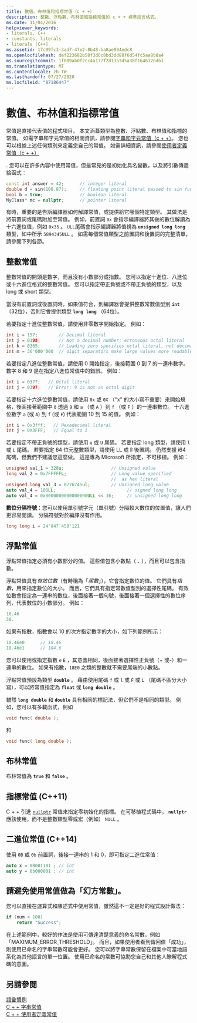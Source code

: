 ```yaml
---
title: 數值、布林值和指標常值（c + +）
description: 整數、浮點數、布林值和指標常值的 c + + 標準語言格式。
ms.date: 11/04/2016
helpviewer_keywords:
- literals, C++
- constants, literals
- literals [C++]
ms.assetid: 17c09fc3-3ad7-47e2-8b48-ba8ae994edc8
ms.openlocfilehash: def223682b58f3d0c8bd3dd88f6d54fc5aa8b8a4
ms.sourcegitcommit: 1f009ab0f2cc4a177f2d1353d5a38f164612bdb1
ms.translationtype: MT
ms.contentlocale: zh-TW
ms.lasthandoff: 07/27/2020
ms.locfileid: "87186447"
---
```

# <a name="numeric-boolean-and-pointer-literals"></a>數值、布林值和指標常值

常值是直接代表值的程式項目。 本文涵蓋類型為整數、浮點數、布林值和指標的常值。 如需字串和字元常值的相關資訊，請參閱[字串和字元常值（c + +）](../cpp/string-and-character-literals-cpp.md)。 您也可以根據上述任何類別來定義您自己的常值。 如需詳細資訊，請參閱[使用者定義常值（c + +）](../cpp/user-defined-literals-cpp.md)

. 您可以在許多內容中使用常值，但最常見的是初始化具名變數，以及將引數傳遞給函式：

```cpp
const int answer = 42;      // integer literal
double d = sin(108.87);     // floating point literal passed to sin function
bool b = true;              // boolean literal
MyClass* mc = nullptr;      // pointer literal
```

有時，重要的是告訴編譯器如何解譯常值，或提供給它哪個特定類型。 其做法是將前置詞或尾碼附加至常值。 例如，前置詞 `0x` 會指示編譯器將其後的數位解讀為十六進位值，例如 `0x35` 。 `ULL`尾碼會指示編譯器將值視為 **`unsigned long long`** 類型，如中所示 `5894345ULL` 。 如需每個常值類型之前置詞和後置詞的完整清單，請參閱下列各節。

## <a name="integer-literals"></a>整數常值

整數常值的開頭是數字，而且沒有小數部分或指數。 您可以指定十進位、八進位或十六進位格式的整數常值。 您可以指定帶正負號或不帶正負號的類型，以及 long 或 short 類型。

當沒有前置詞或後置詞時，如果值符合，則編譯器會提供整數常數值型別 **`int`** （32位），否則它會提供類型 **`long long`** （64位）。

若要指定十進位整數常值，請使用非零數字開始指定。 例如：

```cpp
int i = 157;        // Decimal literal
int j = 0198;       // Not a decimal number; erroneous octal literal
int k = 0365;       // Leading zero specifies octal literal, not decimal
int m = 36'000'000  // digit separators make large values more readable
```

若要指定八進位整數常值，請使用 0 開始指定，後接範圍 0 到 7 的一連串數字。 數字 8 和 9 是在指定八進位常值中的錯誤。 例如：

```cpp
int i = 0377;   // Octal literal
int j = 0397;   // Error: 9 is not an octal digit
```

若要指定十六進位整數常值，請使用 `0x` 或 `0X` （"x" 的大小寫不重要）來開始規格，後面接著範圍中 `0` 透過 `9` 和 `a` （或 `A` ）到 `f` （或 `F` ）的一連串數位。 十六進位數字 `a` (或  `A`) 到 `f` (或  `F`) 代表範圍 10 到 15 的值。 例如：

```cpp
int i = 0x3fff;   // Hexadecimal literal
int j = 0X3FFF;   // Equal to i
```

若要指定不帶正負號的類型，請使用 `u` 或 `U` 尾碼。 若要指定 long 類型，請使用 `l` 或 `L` 尾碼。 若要指定 64 位元整數類型，請使用 LL 或 ll 後置詞。 仍然支援 i64 尾碼，但我們不建議您這麼做。 這是專為 Microsoft 所指定，不可移植。 例如：

```cpp
unsigned val_1 = 328u;                  // Unsigned value
long val_2 = 0x7FFFFFL;                 // Long value specified
                                        //  as hex literal
unsigned long val_3 = 0776745ul;        // Unsigned long value
auto val_4 = 108LL;                           // signed long long
auto val_4 = 0x8000000000000000ULL << 16;     // unsigned long long
```

**數位分隔符號**：您可以使用單引號字元（單引號）分隔較大數位的位置值，讓人們更容易閱讀。 分隔符號對於編譯沒有作用。

```cpp
long long i = 24'847'458'121
```

## <a name="floating-point-literals"></a>浮點常值

浮點常值指定必須有小數部分的值。 這些值包含小數點（ **`.`** ），而且可以包含指數。

浮點常值具有*有效位數*（有時稱為「*尾數*」），它會指定數位的值。 它們具有*指數*，用來指定數位的大小。 而且，它們具有指定常數值型別的選擇性尾碼。 有效位數會指定為一連串的數位，後面接著一個句號，後面接著一個選擇性的數位序列，代表數位的小數部分。 例如：

```cpp
18.46
38.
```

如果有指數，指數會以 10 的次方指定數字的大小，如下列範例所示：

```cpp
18.46e0      // 18.46
18.46e1      // 184.6
```

您可以使用或指定指數 `e` `E` ，其意義相同，後面接著選擇性正負號（+ 或-）和一連串的數位。  如果有指數，`18E0` 之類的整數就不需要尾端的小數點。

浮點常值預設為類型 **`double`** 。 藉由使用尾碼 `f` 或 `l` 或 `F` 或 `L` （尾碼不區分大小寫），可以將常值指定為 **`float`** 或 **`long double`** 。

雖然 **`long double`** 和 **`double`** 具有相同的標記法，但它們不是相同的類型。 例如，您可以有多載函式，例如

```cpp
void func( double );
```

和

```cpp
void func( long double );
```

## <a name="boolean-literals"></a>布林常值

布林常值為 **`true`** 和 **`false`** 。

## <a name="pointer-literal-c11"></a>指標常值 (C++11)

C + + 引進 [`nullptr`](../cpp/nullptr.md) 常值來指定零初始化的指標。 在可移植程式碼中， **`nullptr`** 應該使用，而不是整數類型零或宏（例如） `NULL` 。

## <a name="binary-literals-c14"></a>二進位常值 (C++14)

使用 `0B` 或 `0b` 前置詞，後接一連串的 1 和 0，即可指定二進位常值：

```cpp
auto x = 0B001101 ; // int
auto y = 0b000001 ; // int
```

## <a name="avoid-using-literals-as-magic-constants"></a>請避免使用常值做為「幻方常數」。

您可以直接在運算式和陳述式中使用常值，雖然這不一定是好的程式設計做法：

```cpp
if (num < 100)
    return "Success";
```

在上述範例中，較好的作法是使用可傳達清楚意義的命名常數，例如「MAXIMUM_ERROR_THRESHOLD」。 而且，如果使用者看到傳回值「成功」，則使用已命名的字串常數可能會更好。 您可以將字串常數保留在檔案中可當地語系化為其他語言的單一位置。 使用已命名的常數可協助您自己和其他人瞭解程式碼的意圖。

## <a name="see-also"></a>另請參閱

[語彙慣例](../cpp/lexical-conventions.md)<br/>
[C + + 字串常值](../cpp/string-and-character-literals-cpp.md)<br/>
[C + + 使用者定義常值](../cpp/user-defined-literals-cpp.md)
